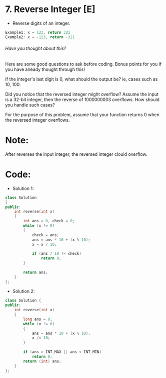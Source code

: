 # 7. Reverse Integer [E]
- Reverse digits of an integer.
```c++
Example1: x = 123, return 321
Example2: x = -123, return -321
```
###### Have you thought about this?
Here are some good questions to ask before coding. Bonus points for you if you have already thought through this!

If the integer's last digit is 0, what should the output be? ie, cases such as 10, 100.

Did you notice that the reversed integer might overflow? Assume the input is a 32-bit integer, then the reverse of 1000000003 overflows. How should you handle such cases?

For the purpose of this problem, assume that your function returns 0 when the reversed integer overflows.


# Note:
After reverses the input integer, the reversed integer clould overflow.

# Code:
- Solution 1:
```c++
class Solution 
{
public:
    int reverse(int x) 
    {
        int ans = 0, check = 0;
        while (x != 0)
        {
            check = ans;
            ans = ans * 10 + (x % 10);
            x = x / 10;
            
            if (ans / 10 != check)  
                return 0;
        }
        
        return ans;
    }
};
```

- Solution 2:
```c++
class Solution {
public:
    int reverse(int x) 
    {
        long ans = 0;
        while (x != 0)
        {
            ans = ans * 10 + (x % 10);
            x /= 10;
        }
        
        if (ans > INT_MAX || ans < INT_MIN)
            return 0;
        return (int) ans;
    }
};
```
